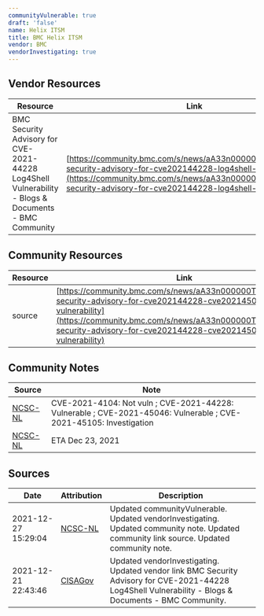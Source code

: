 ```yaml
---
communityVulnerable: true
draft: 'false'
name: Helix ITSM
title: BMC Helix ITSM
vendor: BMC
vendorInvestigating: true
---
```


## Vendor Resources
| Resource | Link |
| --- | --- |
| BMC Security Advisory for CVE-2021-44228 Log4Shell Vulnerability - Blogs & Documents - BMC Community | [https://community.bmc.com/s/news/aA33n000000TSUdCAO/bmc-security-advisory-for-cve202144228-log4shell-vulnerability](https://community.bmc.com/s/news/aA33n000000TSUdCAO/bmc-security-advisory-for-cve202144228-log4shell-vulnerability) |

## Community Resources
| Resource | Link |
| --- | --- |
| source | [https://community.bmc.com/s/news/aA33n000000TSUdCAO/bmc-security-advisory-for-cve202144228-cve202145046-log4shell-vulnerability](https://community.bmc.com/s/news/aA33n000000TSUdCAO/bmc-security-advisory-for-cve202144228-cve202145046-log4shell-vulnerability) |

## Community Notes
| Source | Note |
| --- | --- |
| [NCSC-NL](https://github.com/NCSC-NL/log4shell/blob/main/software/README.md) | CVE-2021-4104: Not vuln ; CVE-2021-44228: Vulnerable ; CVE-2021-45046: Vulnerable ; CVE-2021-45105: Investigation </ul> |
| [NCSC-NL](https://github.com/NCSC-NL/log4shell/blob/main/software/README.md) | ETA Dec 23, 2021 |

## Sources
| Date | Attribution | Description |
| --- | --- | --- |
| 2021-12-27 15:29:04 | [NCSC-NL](https://github.com/NCSC-NL/log4shell/blob/main/software/README.md) | Updated communityVulnerable. Updated vendorInvestigating. Updated community note. Updated community link source. Updated community note.  |
| 2021-12-21 22:43:46 | [CISAGov](https://raw.githubusercontent.com/cisagov/log4j-affected-db/develop/README.md) | Updated vendorInvestigating. Updated vendor link BMC Security Advisory for CVE-2021-44228 Log4Shell Vulnerability - Blogs & Documents - BMC Community.  |
